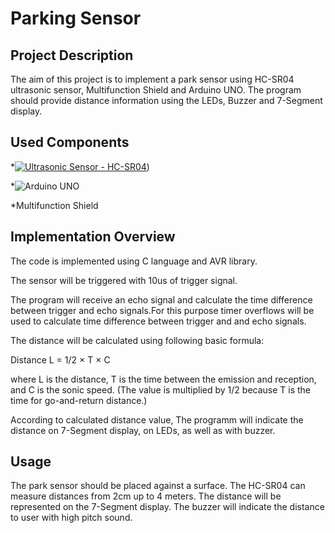 # Parking Sensor #

Project Description
-------------------

The aim of this project is to implement a park sensor using HC-SR04 ultrasonic sensor, Multifunction Shield and Arduino UNO. The program should provide distance information using the LEDs, Buzzer and 7-Segment display.


Used Components
---------------

*[![Ultrasonic Sensor - HC-SR04](https://cdn.sparkfun.com//assets/parts/1/3/5/0/8/15569-Ultrasonic_Distance_Sensor_-_HC-SR04-01a.jpg)](https://www.sparkfun.com/products/15569))

*![Arduino UNO](https://store.arduino.cc/arduino-uno-rev3)

*Multifunction Shield


Implementation Overview
-----------------------

The code is implemented using C language and AVR library.

The sensor will be triggered with 10us of trigger signal.

The program will receive an echo signal and calculate the time difference between trigger and echo signals.For this purpose timer overflows will be used to calculate time difference between trigger and and echo signals.

The distance will be calculated using following basic formula:

Distance L = 1/2 × T × C

where L is the distance, T is the time between the emission and reception, and C is the sonic speed. (The value is multiplied by 1/2 because T is the time for go-and-return distance.)

According to calculated distance value, The programm will indicate the distance on 7-Segment display, on LEDs, as well as with buzzer.


Usage
-----

The park sensor should be placed against a surface. The HC-SR04 can measure distances from 2cm up to 4 meters.
The distance will be represented on the 7-Segment display. The buzzer will indicate the distance to user with high pitch sound. 


